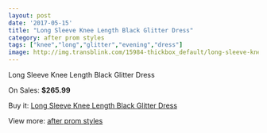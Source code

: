 ```yaml
---
layout: post
date: '2017-05-15'
title: "Long Sleeve Knee Length Black Glitter Dress"
category: after prom styles
tags: ["knee","long","glitter","evening","dress"]
image: http://img.transblink.com/15984-thickbox_default/long-sleeve-knee-length-black-glitter-dress.jpg
---
```

Long Sleeve Knee Length Black Glitter Dress

On Sales: **$265.99**
<a href="https://www.transblink.com/en/after-prom-styles/5073-long-sleeve-knee-length-black-glitter-dress.html"><amp-img layout="responsive" width="600" height="600" src="//img.transblink.com/15984-thickbox_default/long-sleeve-knee-length-black-glitter-dress.jpg" alt="Long Sleeve Knee Length Black Glitter Dress 0" /></a>
<a href="https://www.transblink.com/en/after-prom-styles/5073-long-sleeve-knee-length-black-glitter-dress.html"><amp-img layout="responsive" width="600" height="600" src="//img.transblink.com/15986-thickbox_default/long-sleeve-knee-length-black-glitter-dress.jpg" alt="Long Sleeve Knee Length Black Glitter Dress 1" /></a>
<a href="https://www.transblink.com/en/after-prom-styles/5073-long-sleeve-knee-length-black-glitter-dress.html"><amp-img layout="responsive" width="600" height="600" src="//img.transblink.com/15985-thickbox_default/long-sleeve-knee-length-black-glitter-dress.jpg" alt="Long Sleeve Knee Length Black Glitter Dress 2" /></a>

Buy it: [Long Sleeve Knee Length Black Glitter Dress](https://www.transblink.com/en/after-prom-styles/5073-long-sleeve-knee-length-black-glitter-dress.html "Long Sleeve Knee Length Black Glitter Dress")

View more: [after prom styles](https://www.transblink.com/en/55-after-prom-styles "after prom styles")